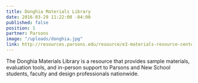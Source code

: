 ```yaml
---
title: Donghia Materials Library
date: 2016-03-29 11:22:00 -04:00
published: false
position: 1
partner: Parsons
image: "/uploads/donghia.jpg"
link: http://resources.parsons.edu/resource/e3-materials-resource-center/
---
```


The Donghia Materials Library is a resource that provides sample materials, evaluation tools, and in-person support to Parsons and New School students, faculty and design professionals nationwide.
